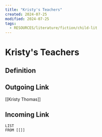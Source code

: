```yaml
---
title: "Kristy's Teachers"
created: 2024-07-25
modified: 2024-07-25
tags:
  - RESOURCES/literature/fiction/child-lit
---
```

# Kristy's Teachers
## Definition

## Outgoing Link
[[Kristy Thomas]]
## Incoming Link
```dataview
LIST
FROM [[]]
```
